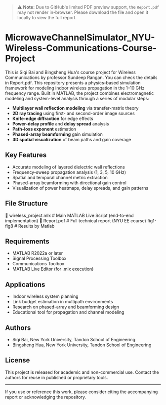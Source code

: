 > ⚠️ **Note:** Due to GitHub's limited PDF preview support, the `Report.pdf` may not render in-browser. Please download the file and open it locally to view the full report.

# MicrowaveChannelSimulator_NYU-Wireless-Communications-Course-Project
This is Siqi Bai and Bingsheng Hua's course project for Wireless Communications by professor Sundeep Rangan. You can check the details in Report.pdf.
This repository presents a physics-based simulation framework for modeling indoor wireless propagation in the 1–10 GHz frequency range. Built in MATLAB, the project combines electromagnetic modeling and system-level analysis through a series of modular steps:

- **Multilayer wall reflection modeling** via transfer-matrix theory
- **2D ray tracing** using first- and second-order image sources
- **Knife-edge diffraction** for edge effects
- **Power-delay profile** and **delay spread** analysis
- **Path-loss exponent** estimation
- **Phased-array beamforming** gain simulation
- **3D spatial visualization** of beam paths and gain coverage

## Key Features

- Accurate modeling of layered dielectric wall reflections
- Frequency-sweep propagation analysis (1, 3, 5, 10 GHz)
- Spatial and temporal channel metric extraction
- Phased-array beamforming with directional gain control
- Visualization of power heatmaps, delay spreads, and gain patterns

## File Structure

📁 wireless_project.mlx # Main MATLAB Live Script (end-to-end implementation)
📄 Report.pdf # Full technical report (NYU EE course)
fig1-fig8 # Results by Matlab

## Requirements

- MATLAB R2022a or later
- Signal Processing Toolbox
- Communications Toolbox
- MATLAB Live Editor (for .mlx execution)

## Applications

- Indoor wireless system planning
- Link budget estimation in multipath environments
- Research on phased-array and beamforming design
- Educational tool for propagation and channel modeling

## Authors

- Siqi Bai, New York University, Tandon School of Engineering  
- Bingsheng Hua, New York University, Tandon School of Engineering  

## License

This project is released for academic and non-commercial use. Contact the authors for reuse in published or proprietary tools.

---

If you use or reference this work, please consider citing the accompanying report or acknowledging the repository.

